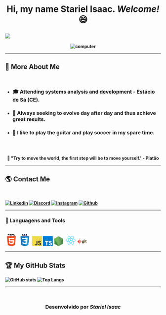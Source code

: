 # <p align="center"> Hi, my name <strong>Stariel Isaac<strong>. <em>Welcome!</em> 😄 </p>

![](https://visitor-badge.laobi.icu/badge?page_id=StarielIsaac)

<p align="center">
  <img src="https://user-images.githubusercontent.com/94204429/143463195-d67b5b34-c76a-439f-9616-04f8d9850779.png" alt="computer"> 
</p>

---

## 🎯 More About Me
<br>

* ### 🎓 Attending systems analysis and development - Estácio de Sá (CE).
* ### 📌 Always seeking to evolve day after day and thus achieve great results. 
* ### 👾 I like to play the guitar and play soccer in my spare time.
  <br><br>
<p align="center"> 
🌱 "Try to move the world, the first step will be to move yourself.' - Platão
</p>
  
---

## 🌎 Contact Me 
<br>  

  [![Linkedin](https://img.shields.io/badge/LinkedIn-0077B5?style=for-the-badge&logo=linkedin&logoColor=white)](https://www.linkedin.com/in/stariel-isaac-oliveira-fernandes-2609191ba/)
 [![Discord](https://img.shields.io/badge/Discord-E4405F?style=for-the-badge&logo=Discord&logoColor=white)](https://discord.com/channels/Stariel#2734)
 [![Instagram](https://img.shields.io/badge/Instagram-D14836?style=for-the-badge&logo=gmail&logoColor=white)](https://www.instagram.com/stariel_isaac/)
  [![Github](https://img.shields.io/github/followers/CharalambosIoannou?label=Follow&style=social)](https://github.com/StarielIsaac)
 
---

### 🥇 Languagens and Tools
  <br>
 <code><img height="40" src="https://raw.githubusercontent.com/github/explore/80688e429a7d4ef2fca1e82350fe8e3517d3494d/topics/html/html.png" alt="HTML5"/></code>
 <code><img height="40" src="https://raw.githubusercontent.com/github/explore/80688e429a7d4ef2fca1e82350fe8e3517d3494d/topics/css/css.png" alt="CSS"/></code>
 <code><img height="32" src="https://raw.githubusercontent.com/github/explore/80688e429a7d4ef2fca1e82350fe8e3517d3494d/topics/javascript/javascript.png" alt="Javascript"/></code>
 <code><img height="32" src="https://raw.githubusercontent.com/github/explore/80688e429a7d4ef2fca1e82350fe8e3517d3494d/topics/typescript/typescript.png" alt="Typescript"/></code>
  <code><img height="32" src="https://raw.githubusercontent.com/github/explore/80688e429a7d4ef2fca1e82350fe8e3517d3494d/topics/nodejs/nodejs.png" alt="Nodejs"/></code>
  <code><img height="38" src="https://raw.githubusercontent.com/github/explore/80688e429a7d4ef2fca1e82350fe8e3517d3494d/topics/react/react.png" alt="React"/></code>
  <code><img height="30" src="https://raw.githubusercontent.com/github/explore/80688e429a7d4ef2fca1e82350fe8e3517d3494d/topics/git/git.png"></code>
  
---

## 🏆 My GitHub Stats
![GitHub stats](https://github-readme-stats.vercel.app/api?username=StarielIsaac&show_icons=true&theme=tokyonight)
![Top Langs](https://github-readme-stats.vercel.app/api/top-langs/?username=starielIsaac&theme=tokyonight)
  


---
<br>
<h3><p align="center">
  Desenvolvido por <em><strong>Stariel Isaac<strong><em>
</p></h3>
